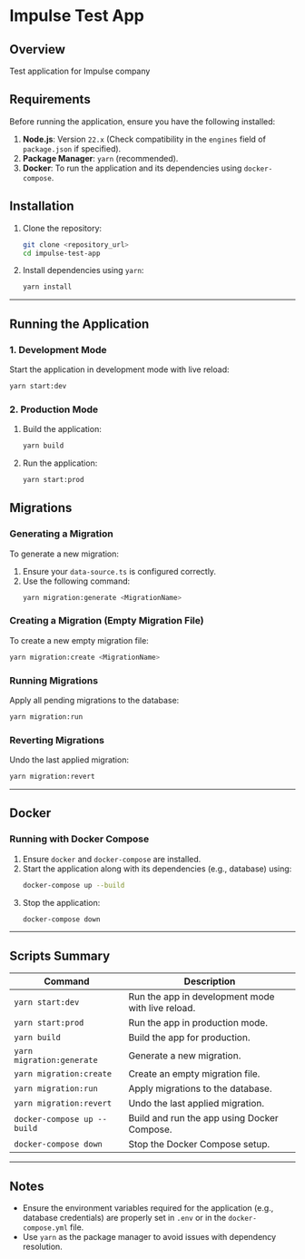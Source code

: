 # Impulse Test App

## Overview
Test application for Impulse company

## Requirements

Before running the application, ensure you have the following installed:

1. **Node.js**: Version `22.x` (Check compatibility in the `engines` field of `package.json` if specified).
2. **Package Manager**: `yarn` (recommended).
3. **Docker**: To run the application and its dependencies using `docker-compose`.

## Installation

1. Clone the repository:
   ```bash
   git clone <repository_url>
   cd impulse-test-app
   ```

2. Install dependencies using `yarn`:
   ```bash
   yarn install
   ```

---

## Running the Application

### 1. Development Mode
Start the application in development mode with live reload:
```bash
yarn start:dev
```

### 2. Production Mode
1. Build the application:
   ```bash
   yarn build
   ```

2. Run the application:
   ```bash
   yarn start:prod
   ```


## Migrations

### Generating a Migration
To generate a new migration:
1. Ensure your `data-source.ts` is configured correctly.
2. Use the following command:
   ```bash
   yarn migration:generate <MigrationName>
   ```

### Creating a Migration (Empty Migration File)
To create a new empty migration file:
```bash
yarn migration:create <MigrationName>
```

### Running Migrations
Apply all pending migrations to the database:
```bash
yarn migration:run
```

### Reverting Migrations
Undo the last applied migration:
```bash
yarn migration:revert
```

---

## Docker

### Running with Docker Compose
1. Ensure `docker` and `docker-compose` are installed.
2. Start the application along with its dependencies (e.g., database) using:
   ```bash
   docker-compose up --build
   ```
3. Stop the application:
   ```bash
   docker-compose down
   ```

---

## Scripts Summary

| Command                    | Description                                                   |
|----------------------------|---------------------------------------------------------------|
| `yarn start:dev`           | Run the app in development mode with live reload.             |
| `yarn start:prod`          | Run the app in production mode.                               |
| `yarn build`               | Build the app for production.                                 |
| `yarn migration:generate`  | Generate a new migration.                                     |
| `yarn migration:create`    | Create an empty migration file.                               |
| `yarn migration:run`       | Apply migrations to the database.                             |
| `yarn migration:revert`    | Undo the last applied migration.                              |
| `docker-compose up --build`| Build and run the app using Docker Compose.                   |
| `docker-compose down`      | Stop the Docker Compose setup.                                |

---

## Notes

- Ensure the environment variables required for the application (e.g., database credentials) are properly set in `.env` or in the `docker-compose.yml` file.
- Use `yarn` as the package manager to avoid issues with dependency resolution. 
